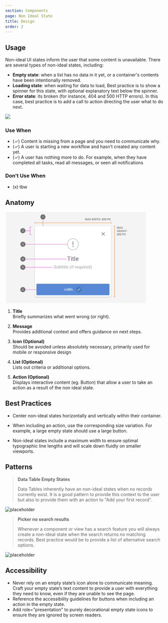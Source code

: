 ```yaml
---
section: Components
page: Non Ideal State
title: Design
order: 2
---
```


## Usage

<novo-grid columns="2" align="start" gap="2rem">
<div>

Non-ideal UI states inform the user that some content is unavailable. There are several types of non-ideal states, including:

- **Empty state**: when a list has no data in it yet, or a container's contents have been intentionally removed.
- **Loading state**: when waiting for data to load, Best practice is to show a spinner for this state, with optional explanatory text below the spinner.
- **Error state**: its broken (for instance, 404 and 500 HTTP errors). In this case, best practice is to add a call to action directing the user what to do next.

</div>

<img src="https://via.placeholder.com/350x250"/>

<div>

### Use When

- (✓) Content is missing from a page and you need to communicate why.
- (✓) A user is starting a new workflow and hasn’t created any content yet.
- (✓) A user has nothing more to do. For example, when they have completed all tasks, read all messages, or seen all notifications

</div>
<div>

### Don′t Use When

- (x) tbw

</div>
</novo-grid>

## Anatomy

<novo-grid columns="2" align="start" gap="2rem">

<img src="assets/images/ModalAnatomy.png" width="450">

<div>

1. **Title**<br>
   Briefly summarizes what went wrong (or right).

1. **Message**<br>
   Provides additional context and offers guidance on next steps.

1. **Icon (Optional)**<br>
   Should be avoided unless absolutely necessary, primarily used for mobile or responsive design

1. **List (Optional)**<br>
   Lists out criteria or additional options.

1. **Action (Optional)**<br>
   Displays interactive content (eg. Button) that allow a user to take an action as a result of the non ideal state.

</div>
</novo-grid>

## Best Practices

- Center non-ideal states horizontally and vertically within their container.

- When including an action, use the corresponding size variation. For example, a large empty state should use a large button.

- Non-ideal states include a maximum width to ensure optimal typographic line lengths and will scale down fluidly on smaller viewports.

## Patterns

<novo-grid columns="2" align="start" gap="2rem">

> **Data Table Empty States**
>
> Data Tables inherently have an non-ideal states when no records currently exist. It is a good pattern to provide this context to the user but also to provide them with an action to "Add your first record".

![placeholder](https://via.placeholder.com/350x250)

> **Picker no search results**
>
> Whenever a component or view has a search feature you will always create a non-ideal state when the search returns no matching records. Best practice would be to provide a list of alternative search options.

![placeholder](https://via.placeholder.com/350x250)

</novo-grid>

## Accessibility

- Never rely on an empty state’s icon alone to communicate meaning. Craft your empty state’s text content to provide a user with everything they need to know, even if they are unable to see the page.
- Reference the accessibility guidelines for buttons when including an action in the empty state.
- Add role="presentation" to purely decorational empty state icons to ensure they are ignored by screen readers.
